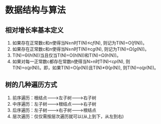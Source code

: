 # 数据结构与算法
## 相对增长率基本定义
1. 如果存在正常数c和n使得当N≥n时T(N)≤c*f*(N), 则记为T(N)=O(_f_(N))。
2. 如果存在正常数c和n使得当N≥n时T(N)≥c*g*(N), 则记为T(N)=Ω(_g_(N))。
3. T(N)=Θ(_h_(N))当且仅当T(N)=O(_h_(N))和T(N)=Ω(_h_(N))。
4. 如果对每一正常数c都存在常数n使得当N>n时T(N)<c*p*(N), 则T(N)=o(_p_(N))。即，如果T(N)=O(_p_(N))且T(N)≠Θ(_p_(N)), 则T(N)=o(_p_(N))。

## 树的几种遍历方式
1. 前序遍历：根结点--->左子树--->右子树
2. 中序遍历：左子树--->根结点--->右子树
3. 后序遍历：左子树--->右子树--->根结点
4. 层次遍历：仅仅需按层次遍历就可以(从上到下，从左到右)
